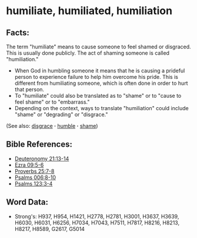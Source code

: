 # humiliate, humiliated, humiliation #

## Facts: ##

The term "humiliate" means to cause someone to feel shamed or disgraced. This is usually done publicly. The act of shaming someone is called "humiliation." 

* When God in humbling someone it means that he is causing a prideful person to experience failure to help him overcome his pride. This is different from humiliating someone, which is often done in order to hurt that person.
* To "humiliate" could also be translated as to "shame" or to "cause to feel shame" or to "embarrass."
* Depending on the context, ways to translate "humiliation" could include "shame" or "degrading" or "disgrace."

(See also: [disgrace](../other/disgrace.md) **·** [humble](../kt/humble.md) **·** [shame](../other/shame.md))

## Bible References: ##

* [Deuteronomy 21:13-14](rc://en/tn/help/deu/21/13)
* [Ezra 09:5-6](rc://en/tn/help/ezr/09/05)
* [Proverbs 25:7-8](rc://en/tn/help/pro/25/07)
* [Psalms 006:8-10](rc://en/tn/help/psa/006/008)
* [Psalms 123:3-4](rc://en/tn/help/psa/123/003)

## Word Data: ##

* Strong's: H937, H954, H1421, H2778, H2781, H3001, H3637, H3639, H6030, H6031, H6256, H7034, H7043, H7511, H7817, H8216, H8213, H8217, H8589, G2617, G5014

